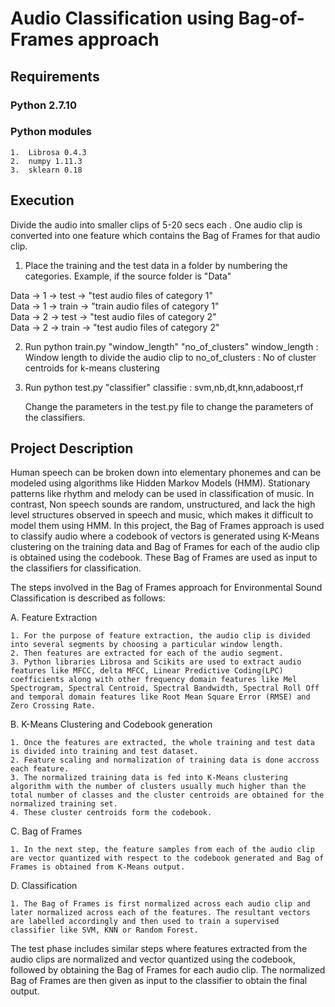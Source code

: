 
# Audio Classification using Bag-of-Frames approach

## Requirements

### Python 2.7.10 

### Python modules 

    1.  Librosa 0.4.3
    2.  numpy 1.11.3
    3.  sklearn 0.18
    
## Execution     

Divide the audio into smaller clips of 5-20 secs each . One audio clip is converted into one feature which contains the Bag of Frames for that audio clip. 

1. Place the training and the test data in a folder by numbering the categories. Example, if the source folder is "Data"
  
  Data -> 1 -> test -> "test audio files of category 1" <br />
  Data -> 1 -> train -> "train audio files of category 1"<br />
  Data -> 2 -> test -> "test audio files of category 2"<br />
  Data -> 2 -> train -> "test audio files of category 2"<br />
  
2. Run python train.py "window_length" "no_of_clusters"
    window_length   : Window length to divide the audio clip to 
    no_of_clusters  : No of cluster centroids for k-means clustering   
  
3. Run python test.py "classifier" 
   classifie : svm,nb,dt,knn,adaboost,rf
   
   Change the parameters in the test.py file to change the parameters of the classifiers.

## Project Description 
Human speech can be broken down into elementary phonemes and can be modeled using algorithms like Hidden Markov Models (HMM). Stationary patterns like rhythm and melody can be used in classification of music. In contrast, Non speech sounds are random, unstructured, and lack the high level structures observed in speech and music, which makes it difficult to model them using HMM. In this project, the Bag of Frames approach is used to classify audio where a codebook of vectors is generated using K-Means clustering on the training data and  Bag of Frames for each of the audio clip is obtained using the codebook. These Bag of Frames are used as input to the classifiers for classification. 

The steps involved in the Bag of Frames approach for Environmental Sound Classification is described as follows: 


A.	Feature Extraction
    
    1. For the purpose of feature extraction, the audio clip is divided into several segments by choosing a particular window length.  
    2. Then features are extracted for each of the audio segment.
    3. Python libraries Librosa and Scikits are used to extract audio features like MFCC, delta MFCC, Linear Predictive Coding(LPC) coefficients along with other frequency domain features like Mel Spectrogram, Spectral Centroid, Spectral Bandwidth, Spectral Roll Off   and temporal domain features like Root Mean Square Error (RMSE) and Zero Crossing Rate. 
    
    
B.	K-Means Clustering and Codebook generation

    1. Once the features are extracted, the whole training and test data is divided into training and test dataset. 
    2. Feature scaling and normalization of training data is done accross each feature.
    3. The normalized training data is fed into K-Means clustering algorithm with the number of clusters usually much higher than the total number of classes and the cluster centroids are obtained for the normalized training set. 
    4. These cluster centroids form the codebook. 

C.	Bag of Frames
    
    1. In the next step, the feature samples from each of the audio clip are vector quantized with respect to the codebook generated and Bag of Frames is obtained from K-Means output.
    
D.	Classification

    1. The Bag of Frames is first normalized across each audio clip and later normalized across each of the features. The resultant vectors are labelled accordingly and then used to train a supervised classifier like SVM, KNN or Random Forest.
    
    
The test phase includes similar steps where features extracted from the audio clips are normalized and vector quantized using the codebook, followed by obtaining the Bag of Frames for each audio clip.  The normalized Bag of Frames are then given as input to the classifier to obtain the final output.


